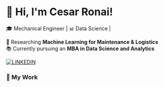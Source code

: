 # 👋 Hi, I'm Cesar Ronai!

🎓 Mechanical Engineer | 📊 Data Science |

🔬 Researching **Machine Learning for Maintenance & Logistics**  
📚 Currently pursuing an **MBA in Data Science and Analytics**

[![LINKEDIN](https://img.shields.io/badge/LinkedIn-0077B5?style=for-the-badge&logo=linkedin&logoColor=white)](https://www.linkedin.com/in/cesar-ronai-freitas-da-silva-8b2236149) 




### 🚀 My Work



